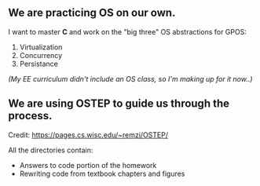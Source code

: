 ## We are practicing OS on our own.
I want to master **C** and work on the "big three" OS abstractions for GPOS:
1. Virtualization
2. Concurrency
3. Persistance

*(My EE curriculum didn't include an OS class, so I'm making up for it now..)*

## We are using OSTEP to guide us through the process.
Credit: https://pages.cs.wisc.edu/~remzi/OSTEP/

All the directories contain:
- Answers to code portion of the homework
- Rewriting code from textbook chapters and figures

